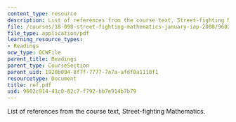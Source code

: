 ```yaml
---
content_type: resource
description: List of references from the course text, Street-fighting Mathematics.
file: /courses/18-098-street-fighting-mathematics-january-iap-2008/9602c91441c082c7f792bb7e914b7b79_ref.pdf
file_type: application/pdf
learning_resource_types:
- Readings
ocw_type: OCWFile
parent_title: Readings
parent_type: CourseSection
parent_uid: 1920b094-8f7f-7777-7a7a-afdf0a1110f1
resourcetype: Document
title: ref.pdf
uid: 9602c914-41c0-82c7-f792-bb7e914b7b79
---
```

List of references from the course text, Street-fighting Mathematics.

